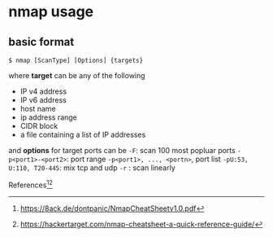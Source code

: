 # nmap usage

## basic format

```
$ nmap [ScanType] [Options] {targets}
```

where **target** can be any of the following
- IP v4 address
- IP v6 address
- host name
- ip address range
- CIDR block
- a file containing a list of IP addresses

and **options** for target ports can be
    `-F`: scan 100 most popluar ports
    `-p<port1>-<port2>`: port range
    `-p<port1>, ..., <portn>`, port list
    `-pU:53, U:110, T20-445`: mix tcp and udp
    `-r` : scan linearly
  
References[^1][^2]

[^1]: https://8ack.de/dontpanic/NmapCheatSheetv1.0.pdf
[^2]: https://hackertarget.com/nmap-cheatsheet-a-quick-reference-guide/

